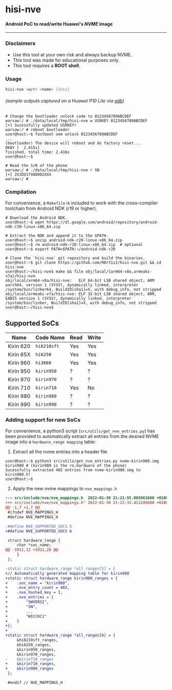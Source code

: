 # hisi-nve
#### Android PoC to read/write Huawei's *NVME* image
----

### Disclaimers
* Use this tool at your own risk and always backup NVME.
* This tool was made for educational purposes only.
* This tool requires a **ROOT shell**.

### Usage
```bash
hisi-nve <w/r> <name> [data]
```
###### (sample outputs captured on a Huawei P10 Lite via [adb](https://developer.android.com/studio/command-line/adb))
```console
# Change the bootloader unlock code to 0123456789ABCDEF
warsaw:/ # ./data/local/tmp/hisi-nve w USRKEY 0123456789ABCDEF
[+] Sucessfully updated USRKEY!
warsaw:/ # reboot bootloader
user@host:~$ fastboot oem unlock 0123456789ABCDEF
...
(bootloader) The device will reboot and do factory reset...
OKAY [  2.415s]
finished. total time: 2.416s
user@host:~$

# Read the S/N of the phone
warsaw:/ # ./data/local/tmp/hisi-nve r SN
[+] 2XJDU17408002XXX
warsaw:/ #
```

### Compilation
For convenience, a `Makefile` is included to work with the cross-compiler toolchain from Android NDK (*r19* or higher).
```console
# Download the Android NDK.
user@host:~$ wget https://dl.google.com/android/repository/android-ndk-r20-linux-x86_64.zip

# Extract the NDK and append it to the $PATH.
user@host:~$ unzip android-ndk-r20-linux-x86_64.zip
user@host:~$ rm android-ndk-r20-linux-x86_64.zip  # optional
user@host:~$ export PATH=$PATH:~/android-ndk-r20

# Clone the `hisi-nve` git repository and build the binaries.
user@host:~$ git clone https://github.com/R0rt1z2/hisi-nve.git && cd hisi-nve
user@host:~/hisi-nve$ make && file obj/local/{arm64-v8a,armeabi-v7a}/hisi-nve
obj/local/arm64-v8a/hisi-nve:   ELF 64-bit LSB shared object, ARM aarch64, version 1 (SYSV), dynamically linked, interpreter /system/bin/linker64, BuildID[sha1]=X, with debug_info, not stripped
obj/local/armeabi-v7a/hisi-nve: ELF 32-bit LSB shared object, ARM, EABI5 version 1 (SYSV), dynamically linked, interpreter /system/bin/linker, BuildID[sha1]=X, with debug_info, not stripped
user@host:~/hisi-nve$
```

## Supported SoCs
Name | Code Name | Read | Write
------ | ----- | ----- | -----
Kirin 620 | `hi6210sft` | Yes | Yes
Kirin 65X | `hi6250` | Yes | Yes
Kirin 960 | `hi3660` | Yes | Yes
Kirin 950 | `kirin950` | ? | ?
Kirin 970 | `kirin970` | ? | ?
Kirin 710 | `kirin710` | Yes | No
Kirin 980 | `kirin980` | ? | ?
Kirin 990 | `kirin990` | ? | ?


### Adding support for new SoCs
For convenience, a python3 script (`src/utils/get_nve_entries.py`) has been provided to automatically extract all entries from the desired NVME image into a `hardware_range mapping` table:

1. Extract all the nvme entries into a header file

```console
user@host:~$ python3 src/utils/get_nve_entries.py nvme-kirin980.img kirin980 # (kirin980 is the ro.hardware of the phone)
Sucessfully extracted 402 entries from nvme-kirin980.img to kirin980.h!
user@host:~$
````

2. Apply the new nvme mappings to `nve_mappings.h`
```patch
--- src/include/nve/nve_mappings.h  2022-01-30 21:21:55.005061600 +0100
+++ src/include/nve/nve_mappings.h" 2022-01-30 21:22:33.411245600 +0100
@@ -1,7 +1,7 @@
 #ifndef NVE_MAPPINGS_H
 #define NVE_MAPPINGS_H

-#define NVE_SUPPORTED_SOCS 5
+#define NVE_SUPPORTED_SOCS 6

 struct hardware_range {
     char *soc_name;
@@ -1911,12 +1911,26 @@
     }
 };

-static struct hardware_range *all_ranges[5] = {
+// Automatically generated mapping table for kirin980
+static struct hardware_range kirin980_ranges = {
+    .soc_name = "kirin980",
+    .nve_entry_count = 402,
+    .nve_hashed_key = 1,
+    .nve_entries = {
+        "SWVERSI",
+        "SN",
+        ...
+        "WICCKC1"
+    }
+};
+
+static struct hardware_range *all_ranges[6] = {
     &hi6210sft_ranges,
     &hi6250_ranges,
     &kirin950_ranges,
     &kirin970_ranges,
-    &kirin710_ranges
+    &kirin710_ranges,
+    &kirin980_ranges
 };

 #endif // NVE_MAPPINGS_H
```
